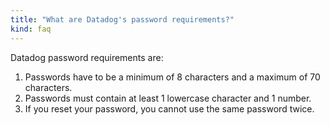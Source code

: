 ```yaml
---
title: "What are Datadog's password requirements?"
kind: faq
---
```


Datadog password requirements are:

1. Passwords have to be a minimum of 8 characters and a maximum of 70 characters.
2. Passwords must contain at least 1 lowercase character and 1 number.
3. If you reset your password, you cannot use the same password twice.
